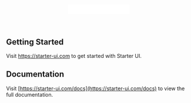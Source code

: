 </br>
</br>
<p align="center">
  <a href="https://starter-ui.com">
      <img width="33%" src="./docs/src/assets/images/logo-white.png" alt="starter-ui" />
  </a>
</p>
</br>

## Getting Started

Visit <a aria-label="starter-ui" href="https://starter-ui.com">https://starter-ui.com</a> to get started with Starter UI.

## Documentation

Visit [https://starter-ui.com/docs](https://starter-ui.com/docs) to view the full documentation.
